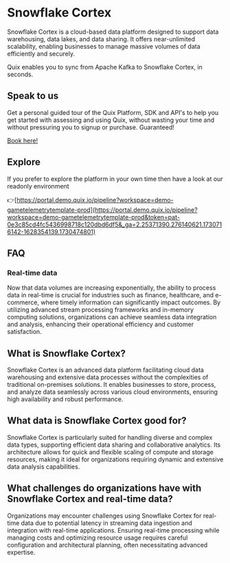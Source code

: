 <!-- START MARKDOWN -->
<!--[tech-name]-->
# Snowflake Cortex

<!--[blurb-about-tech]-->
Snowflake Cortex is a cloud-based data platform designed to support data warehousing, data lakes, and data sharing. It offers near-unlimited scalability, enabling businesses to manage massive volumes of data efficiently and securely.

Quix enables you to sync from Apache Kafka <span id="to_or_from">to</span> <span id="techname">Snowflake Cortex</span>, in seconds.

## Speak to us

Get a personal guided tour of the Quix Platform, SDK and API's to help you get started with assessing and using Quix, without wasting your time and without pressuring you to signup or purchase. Guaranteed!

[Book here!](https://share.hsforms.com/1iW0TmZzKQMChk0lxd_tGiw4yjw2?__hstc=175542013.19c333c2ae8002be5fbc6a17a447e442.1730474801833.1730474801833.1730716142494.2&__hssc=175542013.2.1730716142494&__hsfp=3927774151)

## Explore

If you prefer to explore the platform in your own time then have a look at our readonly environment

👉[https://portal.demo.quix.io/pipeline?workspace=demo-gametelemetrytemplate-prod](https://portal.demo.quix.io/pipeline?workspace=demo-gametelemetrytemplate-prod&token=pat-0e3c85cd4fc5436998718c120dbd6df5&_ga=2.25371390.276140621.1730716142-1628354139.1730474801)

## FAQ

### Real-time data

Now that data volumes are increasing exponentially, the ability to process data in real-time is crucial for industries such as finance, healthcare, and e-commerce, where timely information can significantly impact outcomes. By utilizing advanced stream processing frameworks and in-memory computing solutions, organizations can achieve seamless data integration and analysis, enhancing their operational efficiency and customer satisfaction.

## What is <span id="techname">Snowflake Cortex</span>?

<!--[tech-seo-text]-->
Snowflake Cortex is an advanced data platform facilitating cloud data warehousing and extensive data processes without the complexities of traditional on-premises solutions. It enables businesses to store, process, and analyze data seamlessly across various cloud environments, ensuring high availability and robust performance.

## What data is <span id="techname">Snowflake Cortex</span> good for?

<!--[tech-data-seo-text]-->
Snowflake Cortex is particularly suited for handling diverse and complex data types, supporting efficient data sharing and collaborative analytics. Its architecture allows for quick and flexible scaling of compute and storage resources, making it ideal for organizations requiring dynamic and extensive data analysis capabilities.

## What challenges do organizations have with <span id="techname">Snowflake Cortex</span> and real-time data?

<!--[tech-challenges-seo-text]-->
Organizations may encounter challenges using Snowflake Cortex for real-time data due to potential latency in streaming data ingestion and integration with real-time applications. Ensuring real-time processing while managing costs and optimizing resource usage requires careful configuration and architectural planning, often necessitating advanced expertise.
<!-- END MARKDOWN -->